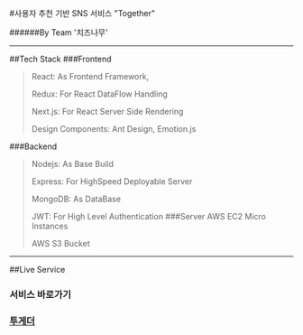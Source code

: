 #사용자 추천 기반 SNS 서비스 "Together"

######By Team '치즈나무'

---

##Tech Stack
###Frontend 
> React: As Frontend Framework,
> 
>Redux: For React DataFlow Handling
> 
>Next.js: For React Server Side Rendering
> 
>Design Components: Ant Design, Emotion.js
> 
###Backend 
>Nodejs: As Base Build 
> 
>Express: For HighSpeed Deployable Server
> 
>MongoDB: As DataBase
> 
>JWT: For High Level Authentication
###Server
>AWS EC2 Micro Instances
> 
>AWS S3 Bucket
---

##Live Service
### 서비스 바로가기 
### [투게더](toogether.ml)
